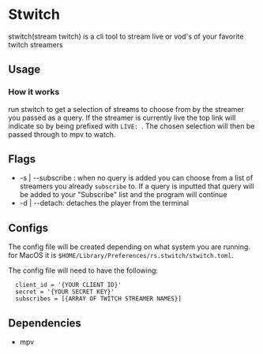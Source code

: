 # Stwitch

stwitch(stream twitch) is a cli tool to stream live or vod's of your favorite twitch streamers

## Usage
  ### How it works
  run stwitch <query> to get a selection of streams to choose from by the streamer you passed as a query. If the streamer is currently live the top link will indicate so by being prefixed with `LIVE: `. The chosen selection will then be passed through to mpv to watch.
    

## Flags

  - -s | --subscribe <query>: when no query is added you can choose from a list of streamers you already `subscribe` to. If a query is inputted that query will be added to your "Subscribe" list and the program will continue
  - -d | --detach: detaches the player from the terminal 

## Configs

The config file will be created depending on what system you are running. for MacOS it is `$HOME/Library/Preferences/rs.stwitch/stwitch.toml`.

The config file will need to have the following:

```
  client_id = '{YOUR CLIENT ID}'
  secret = '{YOUR SECRET KEY}'
  subscribes = [{ARRAY OF TWITCH STREAMER NAMES}]
```


## Dependencies

* mpv

